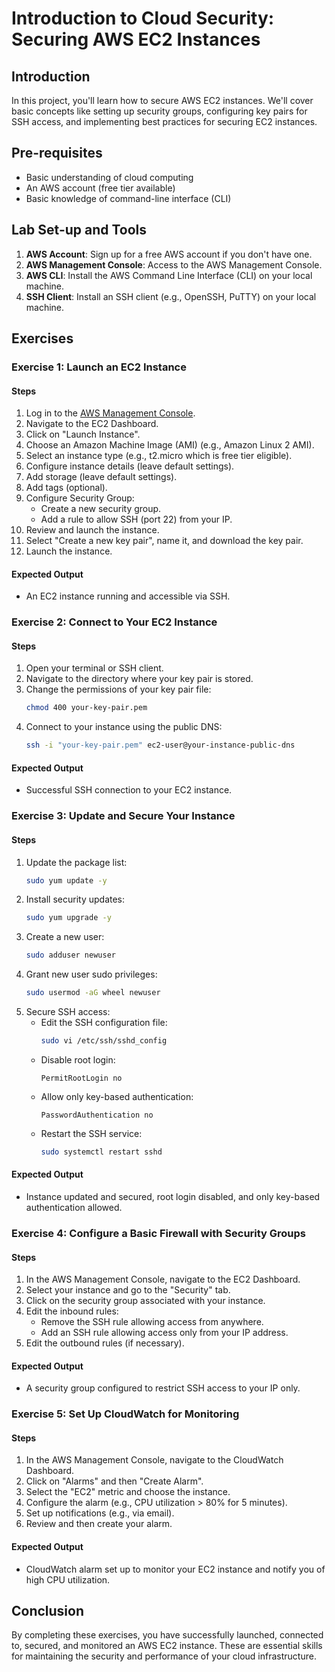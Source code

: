 # Introduction to Cloud Security: Securing AWS EC2 Instances

## Introduction

In this project, you'll learn how to secure AWS EC2 instances. We'll cover basic concepts like setting up security groups, configuring key pairs for SSH access, and implementing best practices for securing EC2 instances.

## Pre-requisites

- Basic understanding of cloud computing
- An AWS account (free tier available)
- Basic knowledge of command-line interface (CLI)

## Lab Set-up and Tools

1. **AWS Account**: Sign up for a free AWS account if you don't have one.
2. **AWS Management Console**: Access to the AWS Management Console.
3. **AWS CLI**: Install the AWS Command Line Interface (CLI) on your local machine.
4. **SSH Client**: Install an SSH client (e.g., OpenSSH, PuTTY) on your local machine.

## Exercises

### Exercise 1: Launch an EC2 Instance

#### Steps

1. Log in to the [AWS Management Console](https://aws.amazon.com/console/).
2. Navigate to the EC2 Dashboard.
3. Click on "Launch Instance".
4. Choose an Amazon Machine Image (AMI) (e.g., Amazon Linux 2 AMI).
5. Select an instance type (e.g., t2.micro which is free tier eligible).
6. Configure instance details (leave default settings).
7. Add storage (leave default settings).
8. Add tags (optional).
9. Configure Security Group:
    - Create a new security group.
    - Add a rule to allow SSH (port 22) from your IP.
10. Review and launch the instance.
11. Select "Create a new key pair", name it, and download the key pair.
12. Launch the instance.

#### Expected Output

- An EC2 instance running and accessible via SSH.

### Exercise 2: Connect to Your EC2 Instance

#### Steps

1. Open your terminal or SSH client.
2. Navigate to the directory where your key pair is stored.
3. Change the permissions of your key pair file:
    ```bash
    chmod 400 your-key-pair.pem
    ```
4. Connect to your instance using the public DNS:
    ```bash
    ssh -i "your-key-pair.pem" ec2-user@your-instance-public-dns
    ```

#### Expected Output

- Successful SSH connection to your EC2 instance.

### Exercise 3: Update and Secure Your Instance

#### Steps

1. Update the package list:
    ```bash
    sudo yum update -y
    ```
2. Install security updates:
    ```bash
    sudo yum upgrade -y
    ```
3. Create a new user:
    ```bash
    sudo adduser newuser
    ```
4. Grant new user sudo privileges:
    ```bash
    sudo usermod -aG wheel newuser
    ```
5. Secure SSH access:
    - Edit the SSH configuration file:
        ```bash
        sudo vi /etc/ssh/sshd_config
        ```
    - Disable root login:
        ```plaintext
        PermitRootLogin no
        ```
    - Allow only key-based authentication:
        ```plaintext
        PasswordAuthentication no
        ```
    - Restart the SSH service:
        ```bash
        sudo systemctl restart sshd
        ```

#### Expected Output

- Instance updated and secured, root login disabled, and only key-based authentication allowed.

### Exercise 4: Configure a Basic Firewall with Security Groups

#### Steps

1. In the AWS Management Console, navigate to the EC2 Dashboard.
2. Select your instance and go to the "Security" tab.
3. Click on the security group associated with your instance.
4. Edit the inbound rules:
    - Remove the SSH rule allowing access from anywhere.
    - Add an SSH rule allowing access only from your IP address.
5. Edit the outbound rules (if necessary).

#### Expected Output

- A security group configured to restrict SSH access to your IP only.

### Exercise 5: Set Up CloudWatch for Monitoring

#### Steps

1. In the AWS Management Console, navigate to the CloudWatch Dashboard.
2. Click on "Alarms" and then "Create Alarm".
3. Select the "EC2" metric and choose the instance.
4. Configure the alarm (e.g., CPU utilization > 80% for 5 minutes).
5. Set up notifications (e.g., via email).
6. Review and then create your alarm.

#### Expected Output

- CloudWatch alarm set up to monitor your EC2 instance and notify you of high CPU utilization.

## Conclusion

By completing these exercises, you have successfully launched, connected to, secured, and monitored an AWS EC2 instance. These are essential skills for maintaining the security and performance of your cloud infrastructure.
